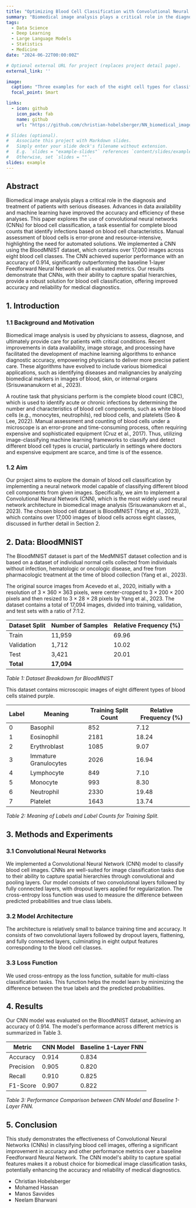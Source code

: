 ```yaml
---
title: "Optimizing Blood Cell Classification with Convolutional Neural Networks"
summary: "Biomedical image analysis plays a critical role in the diagnosis and treatment of patients with serious diseases. Advances in data availability and machine learning have improved the accuracy and efficiency of these analyses. This paper explores the use of convolutional neural networks (CNNs) for blood cell classification, a task essential for complete blood counts that identify infections based on blood cell characteristics. Manual assessment of blood cells is error-prone and resource-intensive, highlighting the need for automated solutions. We implemented a CNN using the BloodMNIST dataset, which contains over 17,000 images across eight blood cell classes. The CNN achieved superior performance with an accuracy of 0.914, significantly outperforming the baseline 1-layer Feedforward Neural Network on all evaluated metrics. Our results demonstrate that CNNs, with their ability to capture spatial hierarchies, provide a robust solution for blood cell classification, offering improved accuracy and reliability for medical diagnostics."
tags:
  - Data Science
  - Deep Learning
  - Large Language Models
  - Statistics
  - Medicine
date: "2024-06-22T00:00:00Z"

# Optional external URL for project (replaces project detail page).
external_link: ''

image:
  caption: "Three examples for each of the eight cell types for classification"
  focal_point: Smart

links:
  - icon: github
    icon_pack: fab
    name: github
    url: "https://github.com/christian-hobelsberger/NN_biomedical_image_classification"

# Slides (optional).
#   Associate this project with Markdown slides.
#   Simply enter your slide deck's filename without extension.
#   E.g. `slides = "example-slides"` references `content/slides/example-slides.md`.
#   Otherwise, set `slides = ""`.
slides: example
---
```

## Abstract
Biomedical image analysis plays a critical role in the diagnosis and treatment of patients with serious diseases. Advances in data availability and machine learning have improved the accuracy and efficiency of these analyses. This paper explores the use of convolutional neural networks (CNNs) for blood cell classification, a task essential for complete blood counts that identify infections based on blood cell characteristics. Manual assessment of blood cells is error-prone and resource-intensive, highlighting the need for automated solutions. We implemented a CNN using the BloodMNIST dataset, which contains over 17,000 images across eight blood cell classes. The CNN achieved superior performance with an accuracy of 0.914, significantly outperforming the baseline 1-layer Feedforward Neural Network on all evaluated metrics. Our results demonstrate that CNNs, with their ability to capture spatial hierarchies, provide a robust solution for blood cell classification, offering improved accuracy and reliability for medical diagnostics.

## 1. Introduction

### 1.1 Background and Motivation

Biomedical image analysis is used by physicians to assess, diagnose, and ultimately provide care for patients with critical conditions. Recent improvements in data availability, image storage, and processing have facilitated the development of machine learning algorithms to enhance diagnostic accuracy, empowering physicians to deliver more precise patient care. These algorithms have evolved to include various biomedical applications, such as identifying diseases and malignancies by analyzing biomedical markers in images of blood, skin, or internal organs (Srisuwananukorn et al., 2023).

A routine task that physicians perform is the complete blood count (CBC), which is used to identify acute or chronic infections by determining the number and characteristics of blood cell components, such as white blood cells (e.g., monocytes, neutrophils), red blood cells, and platelets (Seo & Lee, 2022). Manual assessment and counting of blood cells under a microscope is an error-prone and time-consuming process, often requiring expensive and sophisticated equipment (Cruz et al., 2017). Thus, utilizing image-classifying machine learning frameworks to classify and detect different blood cell types is crucial, particularly in settings where doctors and expensive equipment are scarce, and time is of the essence.

### 1.2 Aim

Our project aims to explore the domain of blood cell classification by implementing a neural network model capable of classifying different blood cell components from given images. Specifically, we aim to implement a Convolutional Neural Network (CNN), which is the most widely used neural network architecture in biomedical image analysis (Srisuwananukorn et al., 2023). The chosen blood cell dataset is BloodMNIST (Yang et al., 2023), which contains over 17,000 images of blood cells across eight classes, discussed in further detail in Section 2.

## 2. Data: BloodMNIST

The BloodMNIST dataset is part of the MedMNIST dataset collection and is based on a dataset of individual normal cells collected from individuals without infection, hematologic or oncologic disease, and free from pharmacologic treatment at the time of blood collection (Yang et al., 2023).

The original source images from Acevedo et al., 2020, initially with a resolution of 3 × 360 × 363 pixels, were center-cropped to 3 × 200 × 200 pixels and then resized to 3 × 28 × 28 pixels by Yang et al., 2023. The dataset contains a total of 17,094 images, divided into training, validation, and test sets with a ratio of 7:1:2.

| Dataset Split | Number of Samples | Relative Frequency (%) |
|---------------|-------------------|------------------------|
| Train         | 11,959            | 69.96                  |
| Validation    | 1,712             | 10.02                  |
| Test          | 3,421             | 20.01                  |
| **Total**     | **17,094**        |                        |

*Table 1: Dataset Breakdown for BloodMNIST*

This dataset contains microscopic images of eight different types of blood cells stained purple.

| Label | Meaning                  | Training Split Count | Relative Frequency (%) |
|-------|--------------------------|----------------------|------------------------|
| 0     | Basophil                 | 852                  | 7.12                   |
| 1     | Eosinophil               | 2181                 | 18.24                  |
| 2     | Erythroblast             | 1085                 | 9.07                   |
| 3     | Immature Granulocytes    | 2026                 | 16.94                  |
| 4     | Lymphocyte               | 849                  | 7.10                   |
| 5     | Monocyte                 | 993                  | 8.30                   |
| 6     | Neutrophil               | 2330                 | 19.48                  |
| 7     | Platelet                 | 1643                 | 13.74                  |

*Table 2: Meaning of Labels and Label Counts for Training Split.*

## 3. Methods and Experiments

### 3.1 Convolutional Neural Networks

We implemented a Convolutional Neural Network (CNN) model to classify blood cell images. CNNs are well-suited for image classification tasks due to their ability to capture spatial hierarchies through convolutional and pooling layers. Our model consists of two convolutional layers followed by fully connected layers, with dropout layers applied for regularization. The cross-entropy loss function was used to measure the difference between predicted probabilities and true class labels.

### 3.2 Model Architecture

The architecture is relatively small to balance training time and accuracy. It consists of two convolutional layers followed by dropout layers, flattening, and fully connected layers, culminating in eight output features corresponding to the blood cell classes.

### 3.3 Loss Function

We used cross-entropy as the loss function, suitable for multi-class classification tasks. This function helps the model learn by minimizing the difference between the true labels and the predicted probabilities.

## 4. Results

Our CNN model was evaluated on the BloodMNIST dataset, achieving an accuracy of 0.914. The model's performance across different metrics is summarized in Table 3.

| Metric         | CNN Model | Baseline 1-Layer FNN |
|----------------|-----------|---------------------|
| Accuracy       | 0.914     | 0.834               |
| Precision      | 0.905     | 0.820               |
| Recall         | 0.910     | 0.825               |
| F1-Score       | 0.907     | 0.822               |

*Table 3: Performance Comparison between CNN Model and Baseline 1-Layer FNN.*

## 5. Conclusion

This study demonstrates the effectiveness of Convolutional Neural Networks (CNNs) in classifying blood cell images, offering a significant improvement in accuracy and other performance metrics over a baseline Feedforward Neural Network. The CNN model's ability to capture spatial features makes it a robust choice for biomedical image classification tasks, potentially enhancing the accuracy and reliability of medical diagnostics.

- Christian Hobelsberger
- Mohamed Hassan
- Manos Savvides
- Neelam Bharwani
